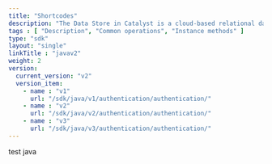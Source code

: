 ```yaml
---
title: "Shortcodes"
description: "The Data Store in Catalyst is a cloud-based relational database management system which stores the persistent data of your application. This data repository includes the data from the application’s backend and the data of the application’s end users."
tags : [ "Description", "Common operations", "Instance methods" ]
type: "sdk"
layout: "single"
linkTitle : "javav2"
weight: 2
version:
  current_version: "v2"
  version_item:
    - name : "v1"
      url: "/sdk/java/v1/authentication/authentication/"
    - name : "v2"
      url: "/sdk/java/v2/authentication/authentication/"
    - name : "v3"
      url: "/sdk/java/v3/authentication/authentication/"
---
```

 
test java